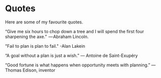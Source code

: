 # Quotes


Here are some of my favourite quotes.

“Give me six hours to chop down a tree and I will spend the first four sharpening the axe.” 
— Abraham Lincoln.

"Fail to plan is plan to fail."
-Alan Lakein

“A goal without a plan is just a wish.”
― Antoine de Saint-Exupéry

“Good fortune is what happens when opportunity meets with planning.”
― Thomas Edison, inventor
